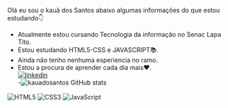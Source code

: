Olá eu sou o kauã dos Santos abaixo algumas informações do que estou estudando👇 

- Atualmente estou cursando Tecnologia da informação no Senac Lapa Tito.
- Estou estudando HTML5-CSS e JAVASCRIPT📚.
- Ainda não tenho nenhuma esperiencia no ramo.
- Estou a procura de aprender cada dia mais❤️.<br>
[![linkedin](https://img.shields.io/badge/LinkedIn-0077B5?style=for-the-badge&logo=linkedin&logoColor=white)](https://www.linkedin.com/in/kau%C3%A3-santos-2b81a423b/)<br>
-![kauadosantos GitHub stats](https://github-readme-stats.vercel.app/api?username=kauadosantos&show_icons=true&theme=merko)
    
<div style="display: inline-block;">
    <img align="center" src="https://img.shields.io/badge/HTML5-E34F26?style=for-the-badge&logo=html5&logoColor=white" alt="HTML5">
    <img align="center" src="https://img.shields.io/badge/CSS3-1572B6?style=for-the-badge&logo=css3&logoColor=white" alt="CSS3">
    <img align="center" src="https://img.shields.io/badge/JavaScript-F7DF1E?style=for-the-badge&logo=javascript&logoColor=black" alt="JavaScript">

</div>



